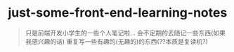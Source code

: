 # just-some-front-end-learning-notes

> 只是前端开发小学生的一些个人笔记啦...
> 会不定期的去随记一些东西(如果我感兴趣的话)
> 重复写一些有趣的(无趣的)的东西(??本质是复读机?)
